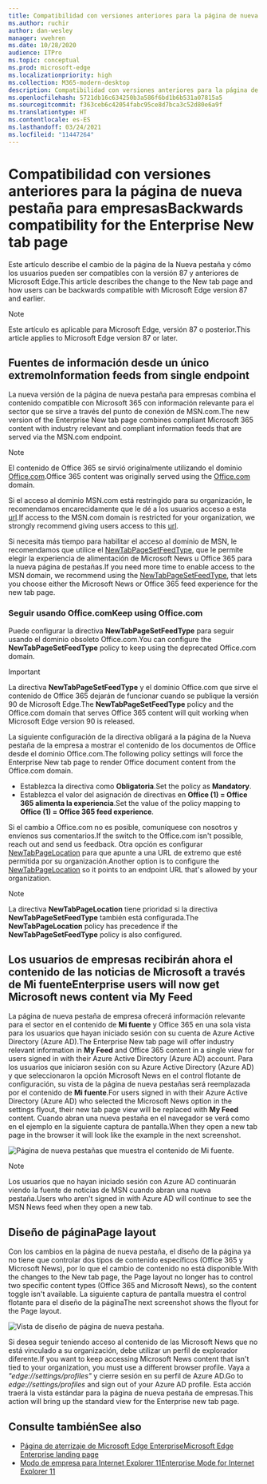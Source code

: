 ```yaml
---
title: Compatibilidad con versiones anteriores para la página de nueva pestaña para empresas
ms.author: ruchir
author: dan-wesley
manager: vwehren
ms.date: 10/28/2020
audience: ITPro
ms.topic: conceptual
ms.prod: microsoft-edge
ms.localizationpriority: high
ms.collection: M365-modern-desktop
description: Compatibilidad con versiones anteriores para la página de nueva pestaña para empresas
ms.openlocfilehash: 5721db16c634250b3a586f6bd1b6b531a07815a5
ms.sourcegitcommit: f363ceb6c42054fabc95ce8d7bca3c52d80e6a9f
ms.translationtype: HT
ms.contentlocale: es-ES
ms.lasthandoff: 03/24/2021
ms.locfileid: "11447264"
---
```

# <a name="backwards-compatibility-for-the-enterprise-new-tab-page"></a><span data-ttu-id="ba32a-103">Compatibilidad con versiones anteriores para la página de nueva pestaña para empresas</span><span class="sxs-lookup"><span data-stu-id="ba32a-103">Backwards compatibility for the Enterprise New tab page</span></span>

<span data-ttu-id="ba32a-104">Este artículo describe el cambio de la página de la Nueva pestaña y cómo los usuarios pueden ser compatibles con la versión 87 y anteriores de Microsoft Edge.</span><span class="sxs-lookup"><span data-stu-id="ba32a-104">This article describes the change to the New tab page and how users can be backwards compatible with Microsoft Edge version 87 and earlier.</span></span>

> [!NOTE]
> <span data-ttu-id="ba32a-105">Este artículo es aplicable para Microsoft Edge, versión 87 o posterior.</span><span class="sxs-lookup"><span data-stu-id="ba32a-105">This article applies to Microsoft Edge version 87 or later.</span></span>

## <a name="information-feeds-from-single-endpoint"></a><span data-ttu-id="ba32a-106">Fuentes de información desde un único extremo</span><span class="sxs-lookup"><span data-stu-id="ba32a-106">Information feeds from single endpoint</span></span>

<span data-ttu-id="ba32a-107">La nueva versión de la página de nueva pestaña para empresas combina el contenido compatible con Microsoft 365 con información relevante para el sector que se sirve a través del punto de conexión de MSN.com.</span><span class="sxs-lookup"><span data-stu-id="ba32a-107">The new version of the Enterprise New tab page combines compliant Microsoft 365 content with industry relevant and compliant information feeds that are served via the MSN.com endpoint.</span></span>

> [!NOTE]
> <span data-ttu-id="ba32a-108">El contenido de Office 365 se sirvió originalmente utilizando el dominio [Office.com](https://www.office.com).</span><span class="sxs-lookup"><span data-stu-id="ba32a-108">Office 365 content was originally served using the [Office.com](https://www.office.com) domain.</span></span>

<span data-ttu-id="ba32a-109">Si el acceso al dominio MSN.com está restringido para su organización, le recomendamos encarecidamente que le dé a los usuarios acceso a esta [url](https://ntp.msn.com).</span><span class="sxs-lookup"><span data-stu-id="ba32a-109">If access to the MSN.com domain is restricted for your organization, we strongly recommend giving users access to this [url](https://ntp.msn.com).</span></span>

<span data-ttu-id="ba32a-110">Si necesita más tiempo para habilitar el acceso al dominio de MSN, le recomendamos que utilice el [NewTabPageSetFeedType](./microsoft-edge-policies.md#newtabpagesetfeedtype), que le permite elegir la experiencia de alimentación de Microsoft News u Office 365 para la nueva página de pestañas.</span><span class="sxs-lookup"><span data-stu-id="ba32a-110">If you need more time to enable access to the MSN domain, we recommend using the [NewTabPageSetFeedType](./microsoft-edge-policies.md#newtabpagesetfeedtype), that lets you choose either the Microsoft News or Office 365 feed experience for the new tab page.</span></span>

### <a name="keep-using-officecom"></a><span data-ttu-id="ba32a-111">Seguir usando Office.com</span><span class="sxs-lookup"><span data-stu-id="ba32a-111">Keep using Office.com</span></span>

 <span data-ttu-id="ba32a-112">Puede configurar la directiva **NewTabPageSetFeedType** para seguir usando el dominio obsoleto Office.com.</span><span class="sxs-lookup"><span data-stu-id="ba32a-112">You can configure the **NewTabPageSetFeedType** policy to keep using the deprecated Office.com domain.</span></span>

> [!IMPORTANT]
> <span data-ttu-id="ba32a-113">La directiva **NewTabPageSetFeedType** y el dominio Office.com que sirve el contenido de Office 365 dejarán de funcionar cuando se publique la versión 90 de Microsoft Edge.</span><span class="sxs-lookup"><span data-stu-id="ba32a-113">The **NewTabPageSetFeedType** policy and the Office.com domain that serves Office 365 content will quit working when Microsoft Edge version 90 is released.</span></span>

<span data-ttu-id="ba32a-114">La siguiente configuración de la directiva obligará a la página de la Nueva pestaña de la empresa a mostrar el contenido de los documentos de Office desde el dominio Office.com.</span><span class="sxs-lookup"><span data-stu-id="ba32a-114">The following policy settings will force the Enterprise New tab page to render Office document content from the Office.com domain.</span></span>

- <span data-ttu-id="ba32a-115">Establezca la directiva como **Obligatoria**.</span><span class="sxs-lookup"><span data-stu-id="ba32a-115">Set the policy as **Mandatory**.</span></span>
- <span data-ttu-id="ba32a-116">Establezca el valor del asignación de directivas en **Office (1) = Office 365 alimenta la experiencia**.</span><span class="sxs-lookup"><span data-stu-id="ba32a-116">Set the value of the policy mapping to **Office (1) = Office 365 feed experience**.</span></span>

<span data-ttu-id="ba32a-117">Si el cambio a Office.com no es posible, comuníquese con nosotros y envíenos sus comentarios.</span><span class="sxs-lookup"><span data-stu-id="ba32a-117">If the switch to the Office.com isn't possible, reach out and send us feedback.</span></span> <span data-ttu-id="ba32a-118">Otra opción es configurar [NewTabPageLocation](./microsoft-edge-policies.md#newtabpagelocation) para que apunte a una URL de extremo que esté permitida por su organización.</span><span class="sxs-lookup"><span data-stu-id="ba32a-118">Another option is to configure the [NewTabPageLocation](./microsoft-edge-policies.md#newtabpagelocation) so it points to an endpoint URL that's allowed by your organization.</span></span>

> [!NOTE]
> <span data-ttu-id="ba32a-119">La directiva **NewTabPageLocation** tiene prioridad si la directiva **NewTabPageSetFeedType** también está configurada.</span><span class="sxs-lookup"><span data-stu-id="ba32a-119">The **NewTabPageLocation** policy has precedence if the **NewTabPageSetFeedType** policy is also configured.</span></span>

## <a name="enterprise-users-will-now-get-microsoft-news-content-via-my-feed"></a><span data-ttu-id="ba32a-120">Los usuarios de empresas recibirán ahora el contenido de las noticias de Microsoft a través de Mi fuente</span><span class="sxs-lookup"><span data-stu-id="ba32a-120">Enterprise users will now get Microsoft news content via My Feed</span></span>

<span data-ttu-id="ba32a-121">La página de nueva pestaña de empresa ofrecerá información relevante para el sector en el contenido de **Mi fuente** y Office 365 en una sola vista para los usuarios que hayan iniciado sesión con su cuenta de Azure Active Directory (Azure AD).</span><span class="sxs-lookup"><span data-stu-id="ba32a-121">The Enterprise New tab page will offer industry relevant information in **My Feed** and Office 365 content in a single view for users signed in with their Azure Active Directory (Azure AD) account.</span></span> <span data-ttu-id="ba32a-122">Para los usuarios que iniciaron sesión con su Azure Active Directory (Azure AD) y que seleccionaron la opción Microsoft News en el control flotante de configuración, su vista de la página de nueva pestañas será reemplazada por el contenido de **Mi fuente**.</span><span class="sxs-lookup"><span data-stu-id="ba32a-122">For users signed in with their Azure Active Directory (Azure AD) who selected the Microsoft News option in the settings flyout, their new tab page view will be replaced with **My Feed** content.</span></span> <span data-ttu-id="ba32a-123">Cuando abran una nueva pestaña en el navegador se verá como en el ejemplo en la siguiente captura de pantalla.</span><span class="sxs-lookup"><span data-stu-id="ba32a-123">When they open a new tab page in the browser it will look like the example in the next screenshot.</span></span>

![Página de nueva pestañas que muestra el contenido de Mi fuente.](media/microsoft-edge-ntp-backward-compatibility/microsoft-edge-ntp-myfeed-view.png)

> [!NOTE]
> <span data-ttu-id="ba32a-125">Los usuarios que no hayan iniciado sesión con Azure AD continuarán viendo la fuente de noticias de MSN cuando abran una nueva pestaña.</span><span class="sxs-lookup"><span data-stu-id="ba32a-125">Users who aren't signed in with Azure AD will continue to see the MSN News feed when they open a new tab.</span></span>

## <a name="page-layout"></a><span data-ttu-id="ba32a-126">Diseño de página</span><span class="sxs-lookup"><span data-stu-id="ba32a-126">Page layout</span></span>

<span data-ttu-id="ba32a-127">Con los cambios en la página de nueva pestaña, el diseño de la página ya no tiene que controlar dos tipos de contenido específicos (Office 365 y Microsoft News), por lo que el cambio de contenido no está disponible.</span><span class="sxs-lookup"><span data-stu-id="ba32a-127">With the changes to the New tab page, the Page layout no longer has to control two specific content types (Office 365 and Microsoft News), so the content toggle isn't available.</span></span> <span data-ttu-id="ba32a-128">La siguiente captura de pantalla muestra el control flotante para el diseño de la página</span><span class="sxs-lookup"><span data-stu-id="ba32a-128">The next screenshot shows the flyout for the Page layout.</span></span>

![Vista de diseño de página de nueva pestaña.](media/microsoft-edge-ntp-backward-compatibility/microsoft-edge-ntp-page-layout.png)

<span data-ttu-id="ba32a-130">Si desea seguir teniendo acceso al contenido de las Microsoft News que no está vinculado a su organización, debe utilizar un perfil de explorador diferente.</span><span class="sxs-lookup"><span data-stu-id="ba32a-130">If you want to keep accessing Microsoft News content that isn't tied to your organization, you must use a different browser profile.</span></span> <span data-ttu-id="ba32a-131">Vaya a *"edge://settings/profiles"* y cierre sesión en su perfil de Azure AD.</span><span class="sxs-lookup"><span data-stu-id="ba32a-131">Go to  *edge://settings/profiles* and sign out of your Azure AD profile.</span></span> <span data-ttu-id="ba32a-132">Esta acción traerá la vista estándar para la página de nueva pestaña de empresas.</span><span class="sxs-lookup"><span data-stu-id="ba32a-132">This action will bring up the  standard view for the Enterprise new tab page.</span></span> 

## <a name="see-also"></a><span data-ttu-id="ba32a-133">Consulte también</span><span class="sxs-lookup"><span data-stu-id="ba32a-133">See also</span></span>

- [<span data-ttu-id="ba32a-134">Página de aterrizaje de Microsoft Edge Enterprise</span><span class="sxs-lookup"><span data-stu-id="ba32a-134">Microsoft Edge Enterprise landing page</span></span>](https://aka.ms/EdgeEnterprise)
- [<span data-ttu-id="ba32a-135">Modo de empresa para Internet Explorer 11</span><span class="sxs-lookup"><span data-stu-id="ba32a-135">Enterprise Mode for Internet Explorer 11</span></span>](/internet-explorer/ie11-deploy-guide/enterprise-mode-overview-for-ie11)